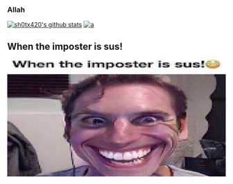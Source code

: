 ### Allah
[![sh0tx420's github stats](https://github-readme-stats.vercel.app/api?username=sh0tx420&theme=gruvbox&show_icons=true)](https://github.com/anuraghazra/github-readme-stats) [![a](https://github-readme-stats.vercel.app/api/top-langs/?username=sh0tx420&theme=gruvbox)](https://github.com/anuraghazra/github-readme-stats)

## When the imposter is sus!
![image](https://raw.githubusercontent.com/sh0tx420/sh0tx420/main/image0-52.jpg)
